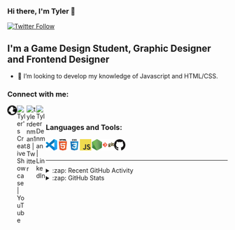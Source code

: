 ### Hi there, I'm Tyler 👋 

[![Twitter Follow](https://img.shields.io/twitter/follow/tylerguy123?color=1DA1F2&logo=twitter&style=for-the-badge)](https://twitter.com/intent/follow?original_referer=https%3A%2F%2Fgithub.com%2Ftylerguy&screen_name=tylerguy123)

## I'm a Game Design Student, Graphic Designer and Frontend Designer

- 👯 I’m looking to develop my knowledge of Javascript and HTML/CSS.

### Connect with me:

[<img align="left" alt="TylerDev.me" width="22px" src="https://raw.githubusercontent.com/iconic/open-iconic/master/svg/globe.svg" />][website]
[<img align="left" alt="Tyler's Creative Showcase | YouTube" width="22px" src="https://cdn.jsdelivr.net/npm/simple-icons@v3/icons/youtube.svg" />][youtube]
[<img align="left" alt="tylerdenman18 | Twitter" width="22px" src="https://cdn.jsdelivr.net/npm/simple-icons@v3/icons/twitter.svg" />][twitter]
[<img align="left" alt="Tyler Denman | LinkedIn" width="22px" src="https://cdn.jsdelivr.net/npm/simple-icons@v3/icons/linkedin.svg" />][linkedin]

<br />

### Languages and Tools:

<img align="left" alt="Visual Studio Code" width="26px" src="https://raw.githubusercontent.com/github/explore/80688e429a7d4ef2fca1e82350fe8e3517d3494d/topics/visual-studio-code/visual-studio-code.png" />
<img align="left" alt="HTML5" width="26px" src="https://raw.githubusercontent.com/github/explore/80688e429a7d4ef2fca1e82350fe8e3517d3494d/topics/html/html.png" />
<img align="left" alt="CSS3" width="26px" src="https://raw.githubusercontent.com/github/explore/80688e429a7d4ef2fca1e82350fe8e3517d3494d/topics/css/css.png" />
<img align="left" alt="JavaScript" width="26px" src="https://raw.githubusercontent.com/github/explore/80688e429a7d4ef2fca1e82350fe8e3517d3494d/topics/javascript/javascript.png" />
<img align="left" alt="Node.js" width="26px" src="https://raw.githubusercontent.com/github/explore/80688e429a7d4ef2fca1e82350fe8e3517d3494d/topics/nodejs/nodejs.png" />
<img align="left" alt="Git" width="26px" src="https://raw.githubusercontent.com/github/explore/80688e429a7d4ef2fca1e82350fe8e3517d3494d/topics/git/git.png" />
<img align="left" alt="GitHub" width="26px" src="https://raw.githubusercontent.com/github/explore/78df643247d429f6cc873026c0622819ad797942/topics/github/github.png" />

<br />
<br />

---

<details>
  <summary>:zap: Recent GitHub Activity</summary>
  
<!--START_SECTION:activity-->
1. ❗️ Opened issue [#1](https://github.com/tylerguy/Chat-Bubbles/issues/1) in [tylerguy/Chat-Bubbles](https://github.com/tylerguy/Chat-Bubbles)
2. 🎉 Merged PR [#2](https://github.com/tylerguy/Chicken-Attack/pull/2) in [tylerguy/Chicken-Attack](https://github.com/tylerguy/Chicken-Attack)
3. 💪 Opened PR [#2](https://github.com/tylerguy/Chicken-Attack/pull/2) in [tylerguy/Chicken-Attack](https://github.com/tylerguy/Chicken-Attack)
4. 💪 Opened PR [#557](https://github.com/Thunderblossom-Game-Studio/ProjectB/pull/557) in [Thunderblossom-Game-Studio/ProjectB](https://github.com/Thunderblossom-Game-Studio/ProjectB)
5. 🎉 Merged PR [#556](https://github.com/Thunderblossom-Game-Studio/ProjectB/pull/556) in [Thunderblossom-Game-Studio/ProjectB](https://github.com/Thunderblossom-Game-Studio/ProjectB)
<!--END_SECTION:activity-->

</details>

<details>
  <summary>:zap: GitHub Stats</summary>

  [![Anurag's GitHub stats](https://github-readme-stats.vercel.app/api?username=tylerguy&show_icons=true&theme=radical)](https://github.com/anuraghazra/github-readme-stats)
  
</details>

[website]: https://tylerguy.github.io/Tyler.dev/
[twitter]: https://twitter.com/tylerdenman17
[youtube]: https://www.youtube.com/channel/UCa-jxtlaLU6Jb21kDy2nhxw
[linkedin]: https://linkedin.com/in/tyler-denman-23b412198/
